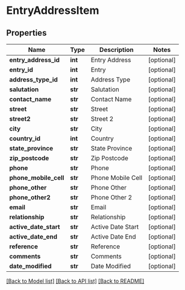 # EntryAddressItem

## Properties
Name | Type | Description | Notes
------------ | ------------- | ------------- | -------------
**entry_address_id** | **int** | Entry Address | [optional] 
**entry_id** | **int** | Entry | [optional] 
**address_type_id** | **int** | Address Type | [optional] 
**salutation** | **str** | Salutation | [optional] 
**contact_name** | **str** | Contact Name | [optional] 
**street** | **str** | Street | [optional] 
**street2** | **str** | Street 2 | [optional] 
**city** | **str** | City | [optional] 
**country_id** | **int** | Country | [optional] 
**state_province** | **str** | State Province | [optional] 
**zip_postcode** | **str** | Zip Postcode | [optional] 
**phone** | **str** | Phone | [optional] 
**phone_mobile_cell** | **str** | Phone Mobile Cell | [optional] 
**phone_other** | **str** | Phone Other | [optional] 
**phone_other2** | **str** | Phone Other 2 | [optional] 
**email** | **str** | Email | [optional] 
**relationship** | **str** | Relationship | [optional] 
**active_date_start** | **str** | Active Date Start | [optional] 
**active_date_end** | **str** | Active Date End | [optional] 
**reference** | **str** | Reference | [optional] 
**comments** | **str** | Comments | [optional] 
**date_modified** | **str** | Date Modified | [optional] 

[[Back to Model list]](../README.md#documentation-for-models) [[Back to API list]](../README.md#documentation-for-api-endpoints) [[Back to README]](../README.md)



